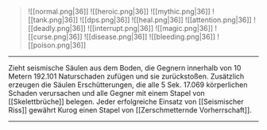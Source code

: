 > ![[normal.png|36]] ![[heroic.png|36]] ![[mythic.png|36]]
> ![[tank.png|36]] ![[dps.png|36]] ![[heal.png|36]]
> ![[attention.png|36]] ![[deadly.png|36]] ![[interrupt.png|36]]
> ![[magic.png|36]] ![[curse.png|36]] ![[disease.png|36]] ![[bleeding.png|36]] ![[poison.png|36]] 

***
Zieht seismische Säulen aus dem Boden, die Gegnern innerhalb von 10 Metern 192.101 Naturschaden zufügen und sie zurückstoßen. Zusätzlich erzeugen die Säulen Erschütterungen, die alle 5 Sek. 17.069 körperlichen Schaden verursachen und alle Gegner mit einem Stapel von [[Skelettbrüche]] belegen. Jeder erfolgreiche Einsatz von [[Seismischer Riss]] gewährt Kurog einen Stapel von [[Zerschmetternde Vorherrschaft]].


***